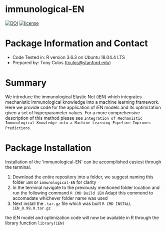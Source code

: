 # immunological-EN
[![DOI](https://zenodo.org/badge/DOI/10.5281/zenodo.3885868.svg)](https://doi.org/10.5281/zenodo.3885868)
[![license](https://github.com/Teculos/immunological-EN/blob/master/LICENSE)](https://github.com/DAVFoundation/captain-n3m0/blob/master/LICENSE)


# Package Information and Contact
* Code Tested in: R version 3.6.3 on Ubuntu 18.04.4 LTS
* Prepared by: Tony Culos (tculos@stanford.edu)


# Summary
We introduce the immunological Elastic Net (iEN) which integrates mechanistic immunological knowledge into a machine learning framework. Here we provide code for the application of iEN models and its optimization given a set of hyperparameter values. For a more comprehensive description of this method please see `Integration of Mechanistic Immunological Knowledge into a Machine Learning Pipeline Improves Predictions`.

# Package Installation
Installation of the 'immunological-EN' can be accomplished easiest through the terminal.

1. Download the entire repository into a folder, we suggest naming this folder `iEN` or `immunological-EN` for clarity
1. In the terminal navigate to the previously mentioned folder location and run the following command
```R CMD Build iEN```
Adapt this commond to accomadate whichever folder name was used
1. Next install the `.tar.gz` file which was built
```R CMD INSTALL iEN_0.99.0.tar.gz```

the iEN model and optimization code will now be available in R through the library function `library(iEN)`
